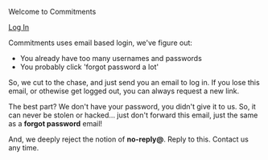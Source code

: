 Welcome to Commitments

[Log In](http://xxx/{{token}})

Commitments uses email based login, we've figure out:

* You already have too many usernames and passwords
* You probably click 'forgot password a lot'

So, we cut to the chase, and just send you an email to log in. If you
lose this email, or othewise get logged out, you can always request a
new link.

The best part? We don't have your password, you didn't give it to us.
So, it can never be stolen or hacked... just don't forward this email,
just the same as a **forgot password** email!

And, we deeply reject the notion of **no-reply@**. Reply to this.
Contact us any time.


